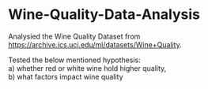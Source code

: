 # Wine-Quality-Data-Analysis

Analysied the Wine Quality Dataset from https://archive.ics.uci.edu/ml/datasets/Wine+Quality.

Tested the below mentioned hypothesis:  
a) whether red or white wine hold higher quality,  
b) what factors impact wine quality
